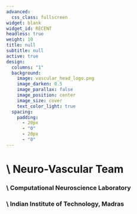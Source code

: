 ```yaml
---
advanced:
  css_class: fullscreen
widget: blank
widget_id: RECENT
headless: true
weight: 10
title: null
subtitle: null
active: true
design:
  columns: "1"
  background:
    image: vascular_head_logo.png
    image_darken: 0.5
    image_parallax: false
    image_position: center
    image_size: cover
    text_color_light: true
  spacing:
    padding:
      - 20px
      - "0"
      - 20px
      - "0"
---
```

# \    Neuro-Vascular Team

### \    Computational Neuroscience Laboratory

### \    Indian Institute of Technology, Madras
